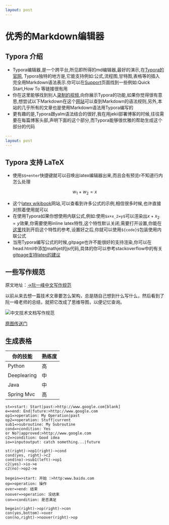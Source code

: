 ```yaml
---
layout: post
---
```


# 优秀的Markdown编辑器

## Typora 介绍

* Typora编辑器,是一个跨平台,所见即所得的md编辑器,最好的演示,在[Typora的官网](https://typora.io/), Typora独特的地方是,它能支持例如:公式,流程图,甘特图,表格等的插入完全用Markdown语法表示.你可以在[Support](https://support.typora.io/)页面找到一些例如:Quick Start,How To 等链接很有用
* 你在这里能够找到别人[录制的视频](https://youtu.be/nhgw2ceclVc?t=157),向你展示Typora的功能,如果你觉得很有意思,想尝试以下Markdown在这个[网站](https://support.typora.io/Markdown-Reference/)可以查到Markdown的语法规则,另外,本站的几乎所有的文章也是使用Markdown语法用Typora编写的
* 更有趣的是,Typora跟yalm语法结合的很好,我在用jekii部署博客的时候,往往需要在每篇博客头部,声明下面的这个部分,而Typora能够很优雅的帮助生成这个部分的代码

```yaml
---
layout: post
---
```



## Typora 支持 LaTeX

* 使用`$$+enter`快捷键就可以召唤出latex编辑器出来,而且会有预览r不知道行内怎么处理

$$
w_{1}+w_{2}=x
$$

* 这个[latex wikibook](https://en.wikibooks.org/wiki/LaTeX/Mathematics)网站,可以查看到许多公式的示例,相信很多时候,也许直接对照着使用就可以
* 在使用Typora如果你想使用内联公式,例如:使用`$x+x_2=y$`可以渲染出$x+x_2=y$效果,你需要使用inline latex特性,这个特性默认关闭,需要打开设置,你能在[这里](https://support.typora.io/Markdown-Reference/#inline-math)找到开启这个特性的参考,设置好之后,你就可以使用`${code}$`包装使用内联公式
* 当用Typora编写公式的时候,gitpage也许不能很好的支持渲染,你可以在head.html中添加mathjet的js代码,具体的你可以参考stackoverflow中的有关[gitpage支持latex的建议](https://stackoverflow.com/questions/26275645/how-to-supported-latex-in-github-pages/46765337#46765337)



## 一些写作规范

原文地址：[→阮一峰中文写作规范](https://github.com/ruanyf/document-style-guide)

以前从来去想一篇技术文章要怎么架构，总是随自己想到什么写什么，然后看到了阮一峰老师的总结，就把它改成了思维导图，以便记忆查询。

![中文技术文档写作规范](http://upload-images.jianshu.io/upload_images/1727565-a07e07f5691f0e14.png?imageMogr2/auto-orient/strip%7CimageView2/2/w/1240)

[原图传送门](http://opohu5hxr.bkt.clouddn.com/%E4%B8%AD%E6%96%87%E6%8A%80%E6%9C%AF%E6%96%87%E6%A1%A3%E5%86%99%E4%BD%9C%E8%A7%84%E8%8C%83-20170427.png)

## 生成表格

| 你的技能    | 熟练度 |
| ----------- | ------ |
| Python      | 高     |
| Deeplearing | 中     |
| Java        | 中     |
| Spring Mvc  | 高     |



```flow
st=>start: Start|past:>http://www.google.com[blank]
e=>end: End|future:>http://www.google.com
op1=>operation: My Operation|past
op2=>operation: Stuff|current
sub1=>subroutine: My Subroutine
cond=>condition: Yes 
or No?|approved:>http://www.google.com
c2=>condition: Good idea
io=>inputoutput: catch something...|future

st(right)->op1(right)->cond
cond(yes, right)->c2
cond(no)->sub1(left)->op1
c2(yes)->io->e
c2(no)->op2->e
```



```flow
begein=>start: 开始 :>http:www.baidu.com
op=>operation: 操作 
over=>end: 结束
noover=>operation: 没结束
con=>condition: 是否满足

begein(right)->op(right)->con
con(yes,bottom)->over
con(no,right)->noover(right)->op
```



